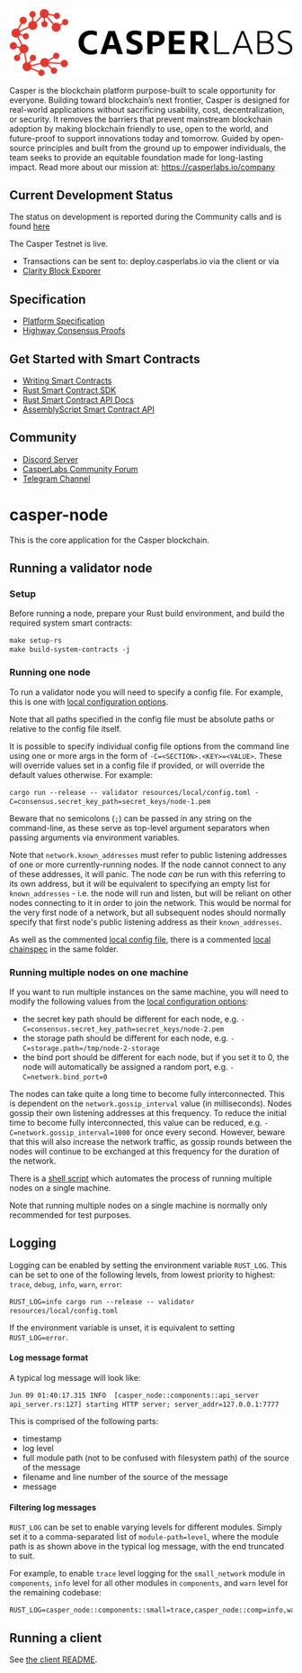 [![LOGO](images/CasperLabs_Logo_Horizontal_RGB.png)](https://casperlabs.io/)

Casper is the blockchain platform purpose-built to scale opportunity for everyone. Building toward blockchain’s next frontier, Casper is designed for real-world applications without sacrificing usability, cost, decentralization, or security. It removes the barriers that prevent mainstream blockchain adoption by making blockchain friendly to use, open to the world, and future-proof to support innovations today and tomorrow. Guided by open-source principles and built from the ground up to empower individuals, the team seeks to provide an equitable foundation made for long-lasting impact. Read more about our mission at: https://casperlabs.io/company

## Current Development Status
The status on development is reported during the Community calls and is found [here](https://github.com/CasperLabs/Governance/wiki/Current-Status)

The Casper Testnet is live.
- Transactions can be sent to: deploy.casperlabs.io via the client or via
- [Clarity Block Exporer](https://clarity.casperlabs.io)

## Specification

- [Platform Specification](https://techspec.casperlabs.io/en/latest/)
- [Highway Consensus Proofs](https://github.com/CasperLabs/highway/releases/latest)

## Get Started with Smart Contracts
- [Writing Smart Contracts](https://docs.casperlabs.io/en/latest/dapp-dev-guide/index.html)
- [Rust Smart Contract SDK](https://crates.io/crates/cargo-casper)
- [Rust Smart Contract API Docs](https://docs.rs/casper-contract/latest/casper_contract/contract_api/index.html)
- [AssemblyScript Smart Contract API](https://www.npmjs.com/package/@casper/contract)

## Community

- [Discord Server](https://discord.gg/mpZ9AYD)
- [CasperLabs Community Forum](https://forums.casperlabs.io/)
- [Telegram Channel](https://t.me/CasperLabs)

# casper-node

This is the core application for the Casper blockchain.

## Running a validator node

### Setup

Before running a node, prepare your Rust build environment, and build the required system smart contracts:

```
make setup-rs
make build-system-contracts -j
```

### Running one node

To run a validator node you will need to specify a config file.  For example, this is one with
[local configuration options](resources/local/config.toml).

Note that all paths specified in the config file must be absolute paths or relative to the config file itself.

It is possible to specify individual config file options from the command line using one or more args in the form of
`-C=<SECTION>.<KEY>=<VALUE>`.  These will override values set in a config file if provided, or will override the
default values otherwise.  For example:

```
cargo run --release -- validator resources/local/config.toml -C=consensus.secret_key_path=secret_keys/node-1.pem
```

Beware that no semicolons (`;`) can be passed in any string on the command-line, as these serve as top-level argument separators when passing arguments via environment variables.

Note that `network.known_addresses` must refer to public listening addresses of one or more
currently-running nodes.  If the node cannot connect to any of these addresses, it will panic.  The
node _can_ be run with this referring to its own address, but it will be equivalent to specifying an
empty list for `known_addresses` - i.e. the node will run and listen, but will be reliant on other
nodes connecting to it in order to join the network.  This would be normal for the very first node
of a network, but all subsequent nodes should normally specify that first node's public listening
address as their `known_addresses`.

As well as the commented [local config file](resources/local/config.toml), there is a commented
[local chainspec](resources/local/chainspec.toml) in the same folder.

### Running multiple nodes on one machine

If you want to run multiple instances on the same machine, you will need to modify the following values from the
[local configuration options](resources/local/config.toml):

* the secret key path should be different for each node, e.g. `-C=consensus.secret_key_path=secret_keys/node-2.pem`
* the storage path should be different for each node, e.g. `-C=storage.path=/tmp/node-2-storage`
* the bind port should be different for each node, but if you set it to 0, the node will automatically be assigned a
random port, e.g. `-C=network.bind_port=0`

The nodes can take quite a long time to become fully interconnected.  This is dependent on the `network.gossip_interval`
value (in milliseconds).  Nodes gossip their own listening addresses at this frequency.  To reduce the initial time to
become fully interconnected, this value can be reduced, e.g. `-C=network.gossip_interval=1000` for once every second.
However, beware that this will also increase the network traffic, as gossip rounds between the nodes will continue to
be exchanged at this frequency for the duration of the network.

There is a [shell script](run-dev.sh) which automates the process of running multiple nodes on a single machine.

Note that running multiple nodes on a single machine is normally only recommended for test purposes.

## Logging

Logging can be enabled by setting the environment variable `RUST_LOG`.  This can be set to one of the following levels,
from lowest priority to highest: `trace`, `debug`, `info`, `warn`, `error`:

```
RUST_LOG=info cargo run --release -- validator resources/local/config.toml
```

If the environment variable is unset, it is equivalent to setting `RUST_LOG=error`.

#### Log message format

A typical log message will look like:

```
Jun 09 01:40:17.315 INFO  [casper_node::components::api_server api_server.rs:127] starting HTTP server; server_addr=127.0.0.1:7777
```

This is comprised of the following parts:
* timestamp
* log level
* full module path (not to be confused with filesystem path) of the source of the message
* filename and line number of the source of the message
* message

#### Filtering log messages

`RUST_LOG` can be set to enable varying levels for different modules.  Simply set it to a comma-separated list of
`module-path=level`, where the module path is as shown above in the typical log message, with the end truncated to suit.

For example, to enable `trace` level logging for the `small_network` module in `components`, `info` level for all other
modules in `components`, and `warn` level for the remaining codebase:

```
RUST_LOG=casper_node::components::small=trace,casper_node::comp=info,warn
```

## Running a client

See [the client README](client/README.md).
